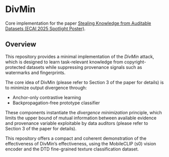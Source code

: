 # DivMin

Core implementation for the paper [Stealing Knowledge from Auditable Datasets (ECAI 2025 Spotlight Poster)](https://ebooks.iospress.nl/volumearticle/75843).

## Overview

This repository provides a minimal implementation of the *DivMin* attack, which is designed to learn task-relevant knowledge from copyright-protected datasets while suppressing provenance signals such as watermarks and fingerprints.

The core idea of DivMin (please refer to Section 3 of the paper for details) is to minimize output divergence through:
- Anchor-only contrastive learning
- Backpropagation-free prototype classifier

These components instantiate the *divergence minimization* principle, which limits the upper bound of mutual information between available evidence and provenance variable exploitable by data auditors (please refer to Section 3 of the paper for details).

This repository offers a compact and coherent demonstration of the effectiveness of DivMin’s effectiveness, using the MobileCLIP (s0) vision encoder and the DTD fine-grained texture classification dataset.

